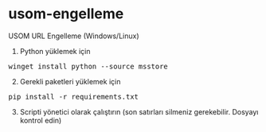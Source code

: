 # usom-engelleme
USOM URL Engelleme (Windows/Linux)
1) Python yüklemek için<br>
<pre>winget install python --source msstore</pre>
2) Gerekli paketleri yüklemek için
<pre>pip install -r requirements.txt</pre>
3) Scripti yönetici olarak çalıştırın (son satırları silmeniz gerekebilir. Dosyayı kontrol edin)
